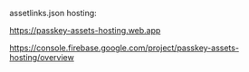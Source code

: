 assetlinks.json hosting:

https://passkey-assets-hosting.web.app

https://console.firebase.google.com/project/passkey-assets-hosting/overview